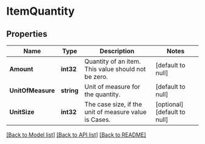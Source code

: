 # ItemQuantity

## Properties
Name | Type | Description | Notes
------------ | ------------- | ------------- | -------------
**Amount** | **int32** | Quantity of an item. This value should not be zero. | [default to null]
**UnitOfMeasure** | **string** | Unit of measure for the quantity. | [default to null]
**UnitSize** | **int32** | The case size, if the unit of measure value is Cases. | [optional] [default to null]

[[Back to Model list]](../README.md#documentation-for-models) [[Back to API list]](../README.md#documentation-for-api-endpoints) [[Back to README]](../README.md)

